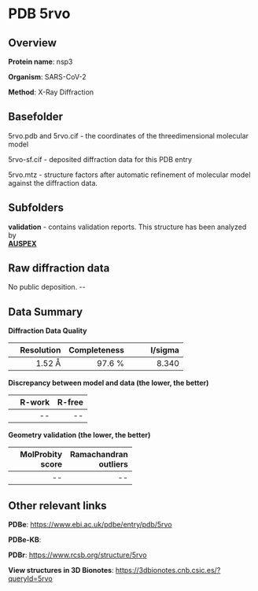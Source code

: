 # PDB 5rvo

## Overview

**Protein name**: nsp3

**Organism**: SARS-CoV-2

**Method**: X-Ray Diffraction



## Basefolder

5rvo.pdb and 5rvo.cif - the coordinates of the threedimensional molecular model

5rvo-sf.cif - deposited diffraction data for this PDB entry

5rvo.mtz - structure factors after automatic refinement of molecular model against the diffraction data.

## Subfolders





**validation** - contains validation reports. This structure has been analyzed by <br>[**AUSPEX**](https://github.com/thorn-lab/coronavirus_structural_task_force/tree/master/pdb/nsp3/SARS-CoV-2/5rvo/validation/auspex)     



## Raw diffraction data

No public deposition. --<br> 

## Data Summary
**Diffraction Data Quality**

|   | Resolution | Completeness| I/sigma |
|---|-------------:|----------------:|--------------:|
|   |1.52 Å|97.6  %|<img width=50/>8.340|

**Discrepancy between model and data (the lower, the better)**

|   | **R-work**| **R-free**   
|---|-------------:|----------------:|           
||--|--|

**Geometry validation (the lower, the better)**

|   |**MolProbity<br>score**| **Ramachandran<br>outliers** 
|---|-------------:|----------------:|
||--|--|

 

 



## Other relevant links 
**PDBe**:  https://www.ebi.ac.uk/pdbe/entry/pdb/5rvo

**PDBe-KB**:  
 
**PDBr**: https://www.rcsb.org/structure/5rvo 

**View structures in 3D Bionotes**: https://3dbionotes.cnb.csic.es/?queryId=5rvo

